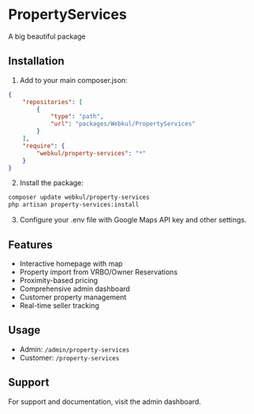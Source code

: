 # PropertyServices

A big beautiful package

## Installation

1. Add to your main composer.json:
```json
{
    "repositories": [
        {
            "type": "path",
            "url": "packages/Webkul/PropertyServices"
        }
    ],
    "require": {
        "webkul/property-services": "*"
    }
}
```

2. Install the package:
```bash
composer update webkul/property-services
php artisan property-services:install
```

3. Configure your .env file with Google Maps API key and other settings.

## Features

- Interactive homepage with map
- Property import from VRBO/Owner Reservations
- Proximity-based pricing
- Comprehensive admin dashboard
- Customer property management
- Real-time seller tracking

## Usage

- Admin: `/admin/property-services`
- Customer: `/property-services`

## Support

For support and documentation, visit the admin dashboard.
